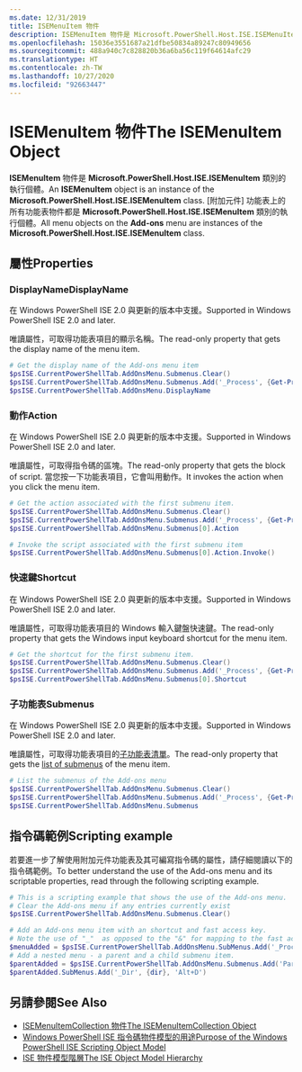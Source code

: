 ```yaml
---
ms.date: 12/31/2019
title: ISEMenuItem 物件
description: ISEMenuItem 物件是 Microsoft.PowerShell.Host.ISE.ISEMenuItem 類別的執行個體。 [附加元件] 功能表上的所有功能表物件都是 ISEMenuItem 類別的執行個體。
ms.openlocfilehash: 15036e3551687a21dfbe50834a89247c80949656
ms.sourcegitcommit: 488a940c7c828820b36a6ba56c119f64614afc29
ms.translationtype: HT
ms.contentlocale: zh-TW
ms.lasthandoff: 10/27/2020
ms.locfileid: "92663447"
---
```

# <a name="the-isemenuitem-object"></a><span data-ttu-id="2a6c6-104">ISEMenuItem 物件</span><span class="sxs-lookup"><span data-stu-id="2a6c6-104">The ISEMenuItem Object</span></span>

<span data-ttu-id="2a6c6-105">**ISEMenuItem** 物件是 **Microsoft.PowerShell.Host.ISE.ISEMenuItem** 類別的執行個體。</span><span class="sxs-lookup"><span data-stu-id="2a6c6-105">An **ISEMenuItem** object is an instance of the **Microsoft.PowerShell.Host.ISE.ISEMenuItem** class.</span></span>
<span data-ttu-id="2a6c6-106">[附加元件] 功能表上的所有功能表物件都是 **Microsoft.PowerShell.Host.ISE.ISEMenuItem** 類別的執行個體。</span><span class="sxs-lookup"><span data-stu-id="2a6c6-106">All menu objects on the **Add-ons** menu are instances of the **Microsoft.PowerShell.Host.ISE.ISEMenuItem** class.</span></span>

## <a name="properties"></a><span data-ttu-id="2a6c6-107">屬性</span><span class="sxs-lookup"><span data-stu-id="2a6c6-107">Properties</span></span>

### <a name="displayname"></a><span data-ttu-id="2a6c6-108">DisplayName</span><span class="sxs-lookup"><span data-stu-id="2a6c6-108">DisplayName</span></span>

<span data-ttu-id="2a6c6-109">在 Windows PowerShell ISE 2.0 與更新的版本中支援。</span><span class="sxs-lookup"><span data-stu-id="2a6c6-109">Supported in Windows PowerShell ISE 2.0 and later.</span></span>

<span data-ttu-id="2a6c6-110">唯讀屬性，可取得功能表項目的顯示名稱。</span><span class="sxs-lookup"><span data-stu-id="2a6c6-110">The read-only property that gets the display name of the menu item.</span></span>

```powershell
# Get the display name of the Add-ons menu item
$psISE.CurrentPowerShellTab.AddOnsMenu.Submenus.Clear()
$psISE.CurrentPowerShellTab.AddOnsMenu.Submenus.Add('_Process', {Get-Process}, 'Alt+P')
$psISE.CurrentPowerShellTab.AddOnsMenu.DisplayName
```

### <a name="action"></a><span data-ttu-id="2a6c6-111">動作</span><span class="sxs-lookup"><span data-stu-id="2a6c6-111">Action</span></span>

<span data-ttu-id="2a6c6-112">在 Windows PowerShell ISE 2.0 與更新的版本中支援。</span><span class="sxs-lookup"><span data-stu-id="2a6c6-112">Supported in Windows PowerShell ISE 2.0 and later.</span></span>

<span data-ttu-id="2a6c6-113">唯讀屬性，可取得指令碼的區塊。</span><span class="sxs-lookup"><span data-stu-id="2a6c6-113">The read-only property that gets the block of script.</span></span> <span data-ttu-id="2a6c6-114">當您按一下功能表項目，它會叫用動作。</span><span class="sxs-lookup"><span data-stu-id="2a6c6-114">It invokes the action when you click the menu item.</span></span>

```powershell
# Get the action associated with the first submenu item.
$psISE.CurrentPowerShellTab.AddOnsMenu.Submenus.Clear()
$psISE.CurrentPowerShellTab.AddOnsMenu.Submenus.Add('_Process', {Get-Process}, 'Alt+P')
$psISE.CurrentPowerShellTab.AddOnsMenu.Submenus[0].Action

# Invoke the script associated with the first submenu item
$psISE.CurrentPowerShellTab.AddOnsMenu.Submenus[0].Action.Invoke()
```

### <a name="shortcut"></a><span data-ttu-id="2a6c6-115">快速鍵</span><span class="sxs-lookup"><span data-stu-id="2a6c6-115">Shortcut</span></span>

<span data-ttu-id="2a6c6-116">在 Windows PowerShell ISE 2.0 與更新的版本中支援。</span><span class="sxs-lookup"><span data-stu-id="2a6c6-116">Supported in Windows PowerShell ISE 2.0 and later.</span></span>

<span data-ttu-id="2a6c6-117">唯讀屬性，可取得功能表項目的 Windows 輸入鍵盤快速鍵。</span><span class="sxs-lookup"><span data-stu-id="2a6c6-117">The read-only property that gets the Windows input keyboard shortcut for the menu item.</span></span>

```powershell
# Get the shortcut for the first submenu item.
$psISE.CurrentPowerShellTab.AddOnsMenu.Submenus.Clear()
$psISE.CurrentPowerShellTab.AddOnsMenu.Submenus.Add('_Process', {Get-Process}, 'Alt+P')
$psISE.CurrentPowerShellTab.AddOnsMenu.Submenus[0].Shortcut
```

### <a name="submenus"></a><span data-ttu-id="2a6c6-118">子功能表</span><span class="sxs-lookup"><span data-stu-id="2a6c6-118">Submenus</span></span>

<span data-ttu-id="2a6c6-119">在 Windows PowerShell ISE 2.0 與更新的版本中支援。</span><span class="sxs-lookup"><span data-stu-id="2a6c6-119">Supported in Windows PowerShell ISE 2.0 and later.</span></span>

<span data-ttu-id="2a6c6-120">唯讀屬性，可取得功能表項目的[子功能表清單](The-ISEMenuItemCollection-Object.md)。</span><span class="sxs-lookup"><span data-stu-id="2a6c6-120">The read-only property that gets the [list of submenus](The-ISEMenuItemCollection-Object.md) of the menu item.</span></span>

```powershell
# List the submenus of the Add-ons menu
$psISE.CurrentPowerShellTab.AddOnsMenu.Submenus.Clear()
$psISE.CurrentPowerShellTab.AddOnsMenu.Submenus.Add('_Process', {Get-Process}, 'Alt+P')
$psISE.CurrentPowerShellTab.AddOnsMenu.Submenus
```

## <a name="scripting-example"></a><span data-ttu-id="2a6c6-121">指令碼範例</span><span class="sxs-lookup"><span data-stu-id="2a6c6-121">Scripting example</span></span>

<span data-ttu-id="2a6c6-122">若要進一步了解使用附加元件功能表及其可編寫指令碼的屬性，請仔細閱讀以下的指令碼範例。</span><span class="sxs-lookup"><span data-stu-id="2a6c6-122">To better understand the use of the Add-ons menu and its scriptable properties, read through the following scripting example.</span></span>

```powershell
# This is a scripting example that shows the use of the Add-ons menu.
# Clear the Add-ons menu if any entries currently exist
$psISE.CurrentPowerShellTab.AddOnsMenu.Submenus.Clear()

# Add an Add-ons menu item with an shortcut and fast access key.
# Note the use of "_"  as opposed to the "&" for mapping to the fast access key letter for the menu item.
$menuAdded = $psISE.CurrentPowerShellTab.AddOnsMenu.SubMenus.Add('_Process', {Get-Process}, 'Alt+P')
# Add a nested menu - a parent and a child submenu item.
$parentAdded = $psISE.CurrentPowerShellTab.AddOnsMenu.Submenus.Add('Parent', $null, $null)
$parentAdded.SubMenus.Add('_Dir', {dir}, 'Alt+D')
```

## <a name="see-also"></a><span data-ttu-id="2a6c6-123">另請參閱</span><span class="sxs-lookup"><span data-stu-id="2a6c6-123">See Also</span></span>

- [<span data-ttu-id="2a6c6-124">ISEMenuItemCollection 物件</span><span class="sxs-lookup"><span data-stu-id="2a6c6-124">The ISEMenuItemCollection Object</span></span>](The-ISEMenuItemCollection-Object.md)
- [<span data-ttu-id="2a6c6-125">Windows PowerShell ISE 指令碼物件模型的用途</span><span class="sxs-lookup"><span data-stu-id="2a6c6-125">Purpose of the Windows PowerShell ISE Scripting Object Model</span></span>](Purpose-of-the-Windows-PowerShell-ISE-Scripting-Object-Model.md)
- [<span data-ttu-id="2a6c6-126">ISE 物件模型階層</span><span class="sxs-lookup"><span data-stu-id="2a6c6-126">The ISE Object Model Hierarchy</span></span>](The-ISE-Object-Model-Hierarchy.md)
